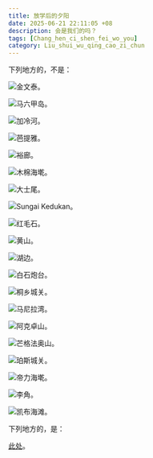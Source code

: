 ```yaml
---
title: 放学后的夕阳
date: 2025-06-21 22:11:05 +08
description: 会是我们的吗？
tags: [Chang_hen_ci_shen_fei_wo_you]
category: Liu_shui_wu_qing_cao_zi_chun
---
```


下列地方的，不是：

![金文泰。](assets/img/20250622/IMG_1289.png "新加坡")

![马六甲岛。](assets/img/20250622/IMG_2148.png "马来西亚马六甲州中央县")

![加冷河。](assets/img/20230316/IMG_2673.png "新加坡")

![芭提雅。](assets/img/20230316/IMG_2977.png "泰国春武里府邦拉蒙县")

![裕廊。](assets/img/20250622/IMG_3055.png "新加坡")

![木棉海墘。](assets/img/20250622/IMG_3604.png "印度尼西亚雅京北雅加达市")

![大士尾。](assets/img/20250622/IMG_3604.png "新加坡")

![Sungai Kedukan。](assets/img/20250622/IMG_3989.png "印度尼西亚苏南省万雅新县")

![红毛石。](assets/img/20250622/IMG_3989.png "马来西亚槟城州东北县")

![黄山。](assets/img/20231021/IMG_4366.jpeg "安徽省太平县")

![湖边。](assets/img/20250622/IMG_4591.png "福建省同安县")

![白石炮台。](assets/img/20250108/IMG_5528.jpeg "福建省同安县")

![桐乡城关。](assets/img/20250622/IMG_5921.png "浙江省桐乡县")

![马尼拉湾。](assets/img/20250108/IMG_6062.jpeg "菲京巴西市")

![阿克卓山。](assets/img/20250622/IMG_6371.png "哈萨克斯坦阿拉木图市")

![芒格法奥山。](assets/img/20250622/IMG_7244.png "新西兰奥克兰市")

![珀斯城关。](assets/img/20250622/IMG_7244.png "澳大利亚西澳大利亚州珀斯市")

![帝力海墘。](assets/img/20250622/IMG_8282.png "东帝汶帝力区")

![李角。](assets/img/20250622/IMG_8371.png "澳大利亚北领地达尔文市")

![凯布海滩。](assets/img/20250622/IMG_8514.png "澳大利亚西澳大利亚州布鲁姆县")

下列地方的，是：

[此处](https://kevinuinn.github.io/yi_xi_wan_gu_fan_ma_kong/2018/11/23/%E6%94%BE%E5%AD%A6%E5%90%8E%E5%A4%95%E9%98%B3%E4%B9%9F%E4%BC%9A%E6%98%AF%E6%88%91%E4%BB%AC%E7%9A%84.html)。